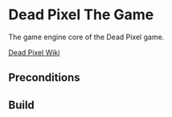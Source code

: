# Dead Pixel The Game

The game engine core of the Dead Pixel game.

[Dead Pixel Wiki](https://github.com/deadpixelsgame/deadpixel-core/wiki)

## Preconditions

## Build
